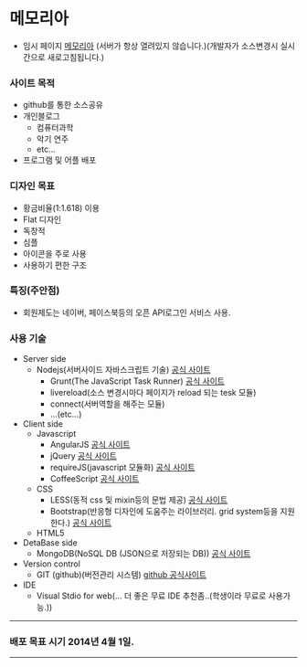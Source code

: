 # 메모리아
* 임시 페이지 [메모리아](http://memoria.ba.ro/) (서버가 항상 열려있지 않습니다.)(개발자가 소스변경시 실시간으로 새로고침됩니다.)

### 사이트 목적
* github를 통한 소스공유
* 개인블로그
   * 컴퓨터과학
   * 악기 연주
   * etc...
* 프로그램 및 어플 배포

### 디자인 목표
* 황금비율(1:1.618) 이용
* Flat 디자인
* 독창적
* 심플
* 아이콘을 주로 사용
* 사용하기 편한 구조

### 특징(주안점)
* 회원제도는 네이버, 페이스북등의 오픈 API로그인 서비스 사용.

### 사용 기술
* Server side
   * Nodejs(서버사이드 자바스크립트 기술) [공식 사이트](http://www.nodejs.org)
      * Grunt(The JavaScript Task Runner) [공식 사이트](http://gruntjs.com)
      * livereload(소스 변경시마다 페이지가 reload 되는 tesk 모듈)
      * connect(서버역할을 해주는 모듈)
      * ...(etc...)
* Client side
   * Javascript
      * AngularJS [공식 사이트](http://angularjs.org)
      * jQuery [공식 사이트](http://jquery.com)
      * requireJS(javascript 모듈화) [공식 사이트](http://requirejs.org)
      * CoffeeScript [공식 사이트](http://coffeescript.org)
   * CSS
      * LESS(동적 css 및 mixin등의 문법 제공) [공식 사이트](http://lesscss.org)
      * Bootstrap(반응형 디자인에 도움주는 라이브러리. grid system등을 지원한다.) [공식 사이트](http://getbootstrap.com)
   * HTML5
* DetaBase side
   * MongoDB(NoSQL DB (JSON으로 저장되는 DB)) [공식 사이트](http://www.mongodb.org)
* Version control
   * GIT (github)(버전관리 시스템) [github 공식사이트](http://github.com)
* IDE
   * Visual Stdio for web(... 더 좋은 무료 IDE 추천좀..(학생이라 무료로 사용가능.))

***

### 배포 목표 시기 2014년 4월 1일.

***
